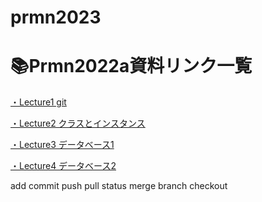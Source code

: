 # prmn2023

# 📚Prmn2022a資料リンク一覧

[・Lecture1 git](Lecture/Lecture1.md)

[・Lecture2 クラスとインスタンス](Lecture/Lecture2.md)

[・Lecture3 データベース1](Lecture/Lecture3.md)

[・Lecture4 データベース2](Lecture/Lecture3.md)

add
commit
push
pull
status
merge
branch
checkout
